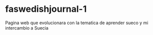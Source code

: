 # faswedishjournal-1
Pagina web que evolucionara con la tematica de aprender sueco y mi intercambio a Suecia
